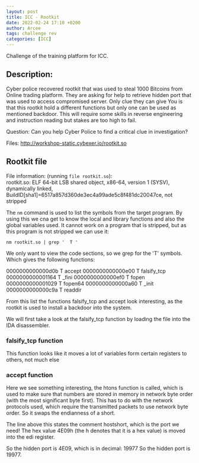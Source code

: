 ```yaml
---
layout: post
title: ICC - Rootkit
date: 2022-02-24 17:10 +0200
author: Arcee
tags: challenge rev 
categories: [ICC]
---
```

Challenge of the training platform for ICC.

## Description: 
Cyber police recovered rootkit that was used to steal 1000 Bitcoins from Online trading platform.
They are asking for help to retrieve hidden port that was used to access compromised server.
Only clue they can give You is that this rootkit hold a different functions but only one can be used as mentioned backdoor.
This will require some skills in reverse engineering and instruction reading but stakes are too high to fail.

Question: Can you help Cyber Police to find a critical clue in investigation?

Files:
http://workshop-static.cybexer.io/rootkit.so

## Rootkit file
File information: (running `file rootkit.so`):   
rootkit.so: ELF 64-bit LSB shared object, x86-64, version 1 (SYSV), dynamically linked, BuildID[sha1]=6517a857d360de3ec4a99ade5c8f481dc20047ce, not stripped

The `nm` command is used to list the symbols from the target program. By using this we cna get to know the local and library functions and also the global variables used. It cannot work on a program that is stripped, but as this program is not stripped we can use it:

```
nm rootkit.so | grep '  T ' 
```

We only want to view the code sections, so we grep for the 'T'  symbols. Which gives the following functions:

0000000000000d0b T accept
0000000000000e00 T falsify_tcp
0000000000001164 T _fini
0000000000000ef0 T fopen
0000000000001029 T fopen64
0000000000000a60 T _init
0000000000000c9a T readdir

From this list the functions falsify_tcp and accept look interesting, as the rootkit is used to install a backdoor into the system. 

We will first take a look at the falsify_tcp function by loading the file into the IDA disassembler. 

### falsify_tcp function
This function looks like it moves a lot of variables form certain registers to others, not much else

### accept function
Here we see something interesting, the htons function is called, which is used to make sure that numbers are stored in memory in network byte order (with the most significant byte first). This has to do with the network protocols used, which require the transmitted packets to use network byte order. So it swaps the endianness of a short. 

The line above this states the comment hostshort, which is the port we need! The hex value 4E09h (the h denotes that it is a hex value) is moved into the edi register. 

So the hidden port is 4E09, which is in decimal: 19977
So the hidden port is 19977.
